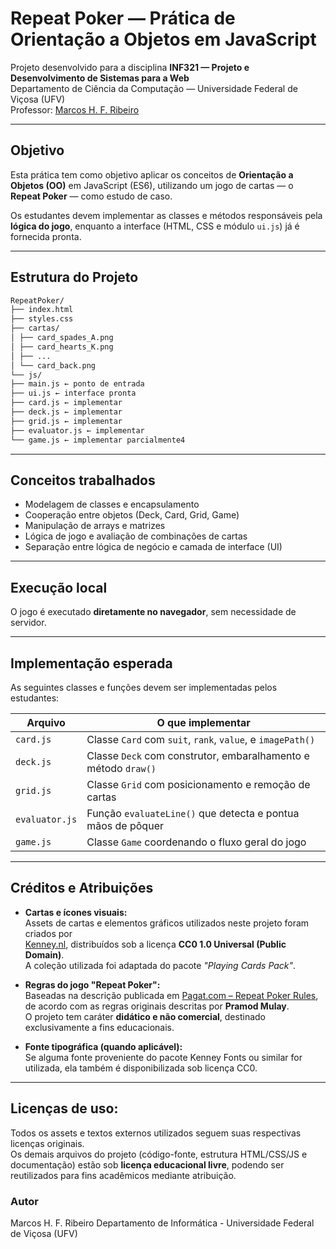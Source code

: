 # Repeat Poker — Prática de Orientação a Objetos em JavaScript

Projeto desenvolvido para a disciplina **INF321 — Projeto e Desenvolvimento de Sistemas para a Web**  
Departamento de Ciência da Computação — Universidade Federal de Viçosa (UFV)  
Professor: [Marcos H. F. Ribeiro](https://github.com/mhfribeiroufv)

---

## Objetivo

Esta prática tem como objetivo aplicar os conceitos de **Orientação a Objetos (OO)** em JavaScript (ES6), utilizando um jogo de cartas — o **Repeat Poker** — como estudo de caso.

Os estudantes devem implementar as classes e métodos responsáveis pela **lógica do jogo**, enquanto a interface (HTML, CSS e módulo `ui.js`) já é fornecida pronta.

---

## Estrutura do Projeto

```bash
RepeatPoker/
├── index.html
├── styles.css
├── cartas/
│ ├── card_spades_A.png
│ ├── card_hearts_K.png
│ ├── ...
│ └── card_back.png
└── js/
├── main.js ← ponto de entrada
├── ui.js ← interface pronta
├── card.js ← implementar
├── deck.js ← implementar
├── grid.js ← implementar
├── evaluator.js ← implementar
└── game.js ← implementar parcialmente4
```

---

## Conceitos trabalhados

- Modelagem de classes e encapsulamento  
- Cooperação entre objetos (Deck, Card, Grid, Game)  
- Manipulação de arrays e matrizes  
- Lógica de jogo e avaliação de combinações de cartas  
- Separação entre lógica de negócio e camada de interface (UI)

---

## Execução local

O jogo é executado **diretamente no navegador**, sem necessidade de servidor.

---

## Implementação esperada

As seguintes classes e funções devem ser implementadas pelos estudantes:

| Arquivo        | O que implementar                                              |
| -------------- | -------------------------------------------------------------- |
| `card.js`      | Classe `Card` com `suit`, `rank`, `value`, e `imagePath()`     |
| `deck.js`      | Classe `Deck` com construtor, embaralhamento e método `draw()` |
| `grid.js`      | Classe `Grid` com posicionamento e remoção de cartas           |
| `evaluator.js` | Função `evaluateLine()` que detecta e pontua mãos de pôquer    |
| `game.js`      | Classe `Game` coordenando o fluxo geral do jogo                |

---

## Créditos e Atribuições

- **Cartas e ícones visuais:**  
  Assets de cartas e elementos gráficos utilizados neste projeto foram criados por  
  [Kenney.nl](https://kenney.nl/assets), distribuídos sob a licença **CC0 1.0 Universal (Public Domain)**.  
  A coleção utilizada foi adaptada do pacote *"Playing Cards Pack"*.

- **Regras do jogo "Repeat Poker":**  
  Baseadas na descrição publicada em [Pagat.com – Repeat Poker Rules](https://www.pagat.com/invented/repeat_poker.html),  
  de acordo com as regras originais descritas por **Pramod Mulay**.  
  O projeto tem caráter **didático e não comercial**, destinado exclusivamente a fins educacionais.

- **Fonte tipográfica (quando aplicável):**  
  Se alguma fonte proveniente do pacote Kenney Fonts ou similar for utilizada, ela também é disponibilizada sob licença CC0.

---

## Licenças de uso:

Todos os assets e textos externos utilizados seguem suas respectivas licenças originais.  
Os demais arquivos do projeto (código-fonte, estrutura HTML/CSS/JS e documentação) estão sob **licença educacional livre**, podendo ser reutilizados para fins acadêmicos mediante atribuição.

### Autor

Marcos H. F. Ribeiro
Departamento de Informática - Universidade Federal de Viçosa (UFV)